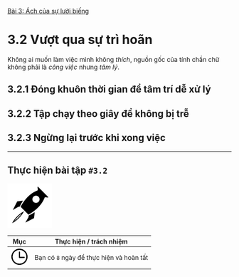 
[Bài 3: Ách của sự lười biếng](README.md)

# 3.2 Vượt qua sự trì hoãn

Không ai muốn làm việc mình không _thích_, nguồn gốc của tính chần chừ không phải là _công việc_ nhưng _tâm lý_. 

## 3.2.1 Đóng khuôn thời gian để tâm trí dễ xử lý

## 3.2.2 Tập chạy theo giây để không bị trễ

## 3.2.3 Ngừng lại trước khi xong việc

---

## Thực hiện bài tập `#3.2`

<img src="../../icons/flying-bottle.svg" width="100">

| Mục | Thực hiện / trách nhiệm |
| --- | --- |
| <img src="../../icons/icon-time.svg" width="40"/> | Bạn có `8` ngày để thực hiện và hoàn tất |
